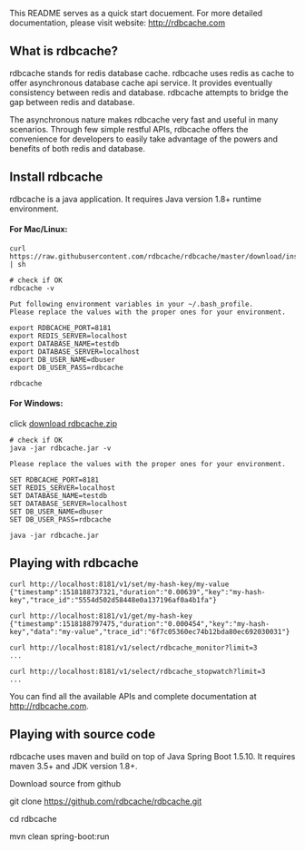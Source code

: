 This README serves as a quick start docuement. For more detailed documentation, please visit website: http://rdbcache.com

What is rdbcache?
----------------

rdbcache stands for redis database cache. rdbcache uses redis as cache to offer asynchronous database cache api service. It provides eventually consistency between redis and database. rdbcache attempts to bridge the gap between redis and database.

The asynchronous nature makes rdbcache very fast and useful in many scenarios. Through few simple restful APIs, rdbcache offers the convenience for developers to easily take advantage of the powers and benefits of both redis and database.

Install rdbcache
----------------

rdbcache is a java application. It requires Java version 1.8+ runtime environment.

#### For Mac/Linux:

    curl https://raw.githubusercontent.com/rdbcache/rdbcache/master/download/install | sh

    # check if OK
    rdbcache -v

    Put following environment variables in your ~/.bash_profile.
    Please replace the values with the proper ones for your environment.

    export RDBCACHE_PORT=8181
    export REDIS_SERVER=localhost
    export DATABASE_NAME=testdb
    export DATABASE_SERVER=localhost
    export DB_USER_NAME=dbuser
    export DB_USER_PASS=rdbcache

    rdbcache

#### For Windows:

click [download rdbcache.zip](https://raw.githubusercontent.com/rdbcache/rdbcache/master/download/rdbcache.zip)

    # check if OK
    java -jar rdbcache.jar -v

    Please replace the values with the proper ones for your environment.

    SET RDBCACHE_PORT=8181
    SET REDIS_SERVER=localhost
    SET DATABASE_NAME=testdb
    SET DATABASE_SERVER=localhost
    SET DB_USER_NAME=dbuser
    SET DB_USER_PASS=rdbcache

    java -jar rdbcache.jar


Playing with rdbcache
---------------------

    curl http://localhost:8181/v1/set/my-hash-key/my-value
    {"timestamp":1518188737321,"duration":"0.00639","key":"my-hash-key","trace_id":"5554d502d58448e0a137196af0a4b1fa"}

    curl http://localhost:8181/v1/get/my-hash-key
    {"timestamp":1518188797475,"duration":"0.000454","key":"my-hash-key","data":"my-value","trace_id":"6f7c05360ec74b12bda80ec692030031"}

    curl http://localhost:8181/v1/select/rdbcache_monitor?limit=3
    ...

    curl http://localhost:8181/v1/select/rdbcache_stopwatch?limit=3
    ...


You can find all the available APIs and complete documentation at http://rdbcache.com.

Playing with source code
------------------------

rdbcache uses maven and build on top of Java Spring Boot 1.5.10. It requires maven 3.5+ and JDK version 1.8+.

Download source from github

git clone https://github.com/rdbcache/rdbcache.git

cd rdbcache

mvn clean spring-boot:run